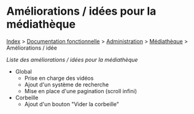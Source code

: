 # Améliorations / idées pour la médiathèque

[Index](../../../../../index.md) > [Documentation fonctionnelle](../../../index.md) > [Administration](../../index.md) > [Médiathèque](mediatheque.md) > Améliorations / idée

*Liste des améliorations / idées pour la médiathèque*

- Global
  - Prise en charge des vidéos
  - Ajout d'un système de recherche
  - Mise en place d'une pagination (scroll infini)
- Corbeille
  - Ajout d'un bouton "Vider la corbeille"